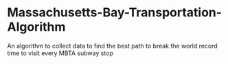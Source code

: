 # Massachusetts-Bay-Transportation-Algorithm
An algorithm to collect data to find the best path to break the world record time to visit every MBTA subway stop
